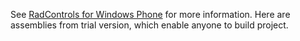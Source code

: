 See [RadControls for Windows Phone](http://www.telerik.com/products/windows-phone.aspx) for more information. Here are assemblies from trial version, which enable anyone to build project.